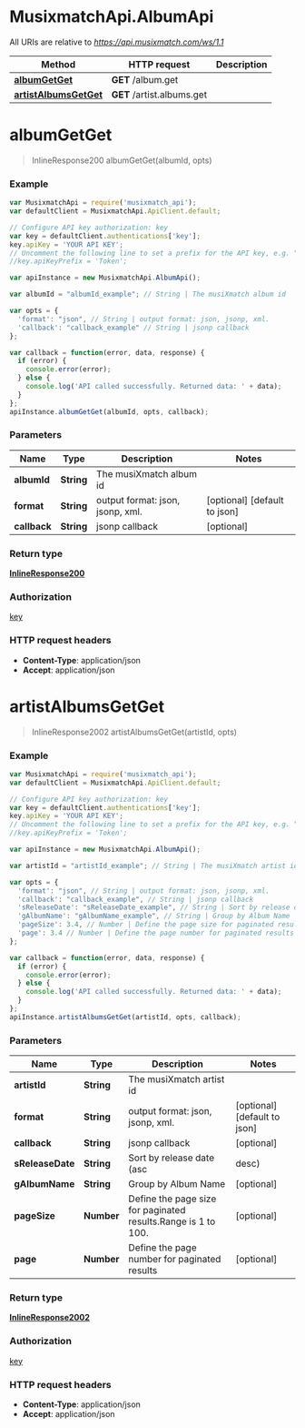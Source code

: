 # MusixmatchApi.AlbumApi

All URIs are relative to *https://api.musixmatch.com/ws/1.1*

Method | HTTP request | Description
------------- | ------------- | -------------
[**albumGetGet**](AlbumApi.md#albumGetGet) | **GET** /album.get | 
[**artistAlbumsGetGet**](AlbumApi.md#artistAlbumsGetGet) | **GET** /artist.albums.get | 


<a name="albumGetGet"></a>
# **albumGetGet**
> InlineResponse200 albumGetGet(albumId, opts)





### Example
```javascript
var MusixmatchApi = require('musixmatch_api');
var defaultClient = MusixmatchApi.ApiClient.default;

// Configure API key authorization: key
var key = defaultClient.authentications['key'];
key.apiKey = 'YOUR API KEY';
// Uncomment the following line to set a prefix for the API key, e.g. "Token" (defaults to null)
//key.apiKeyPrefix = 'Token';

var apiInstance = new MusixmatchApi.AlbumApi();

var albumId = "albumId_example"; // String | The musiXmatch album id

var opts = { 
  'format': "json", // String | output format: json, jsonp, xml.
  'callback': "callback_example" // String | jsonp callback
};

var callback = function(error, data, response) {
  if (error) {
    console.error(error);
  } else {
    console.log('API called successfully. Returned data: ' + data);
  }
};
apiInstance.albumGetGet(albumId, opts, callback);
```

### Parameters

Name | Type | Description  | Notes
------------- | ------------- | ------------- | -------------
 **albumId** | **String**| The musiXmatch album id | 
 **format** | **String**| output format: json, jsonp, xml. | [optional] [default to json]
 **callback** | **String**| jsonp callback | [optional] 

### Return type

[**InlineResponse200**](InlineResponse200.md)

### Authorization

[key](../README.md#key)

### HTTP request headers

 - **Content-Type**: application/json
 - **Accept**: application/json

<a name="artistAlbumsGetGet"></a>
# **artistAlbumsGetGet**
> InlineResponse2002 artistAlbumsGetGet(artistId, opts)





### Example
```javascript
var MusixmatchApi = require('musixmatch_api');
var defaultClient = MusixmatchApi.ApiClient.default;

// Configure API key authorization: key
var key = defaultClient.authentications['key'];
key.apiKey = 'YOUR API KEY';
// Uncomment the following line to set a prefix for the API key, e.g. "Token" (defaults to null)
//key.apiKeyPrefix = 'Token';

var apiInstance = new MusixmatchApi.AlbumApi();

var artistId = "artistId_example"; // String | The musiXmatch artist id

var opts = { 
  'format': "json", // String | output format: json, jsonp, xml.
  'callback': "callback_example", // String | jsonp callback
  'sReleaseDate': "sReleaseDate_example", // String | Sort by release date (asc|desc)
  'gAlbumName': "gAlbumName_example", // String | Group by Album Name
  'pageSize': 3.4, // Number | Define the page size for paginated results.Range is 1 to 100.
  'page': 3.4 // Number | Define the page number for paginated results
};

var callback = function(error, data, response) {
  if (error) {
    console.error(error);
  } else {
    console.log('API called successfully. Returned data: ' + data);
  }
};
apiInstance.artistAlbumsGetGet(artistId, opts, callback);
```

### Parameters

Name | Type | Description  | Notes
------------- | ------------- | ------------- | -------------
 **artistId** | **String**| The musiXmatch artist id | 
 **format** | **String**| output format: json, jsonp, xml. | [optional] [default to json]
 **callback** | **String**| jsonp callback | [optional] 
 **sReleaseDate** | **String**| Sort by release date (asc|desc) | [optional] 
 **gAlbumName** | **String**| Group by Album Name | [optional] 
 **pageSize** | **Number**| Define the page size for paginated results.Range is 1 to 100. | [optional] 
 **page** | **Number**| Define the page number for paginated results | [optional] 

### Return type

[**InlineResponse2002**](InlineResponse2002.md)

### Authorization

[key](../README.md#key)

### HTTP request headers

 - **Content-Type**: application/json
 - **Accept**: application/json

